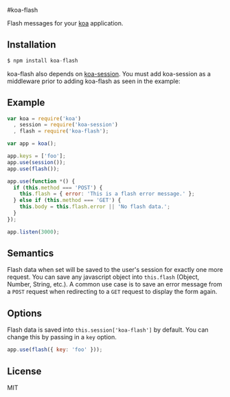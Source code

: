 #koa-flash

Flash messages for your [koa](https://github.com/koajs/koa) application.

## Installation

```js
$ npm install koa-flash
```

koa-flash also depends on [koa-session](https://github.com/koajs/session). You must add koa-session as a middleware prior to adding koa-flash as seen in the example:

## Example

```js
var koa = require('koa')
  , session = require('koa-session')
  , flash = require('koa-flash');

var app = koa();

app.keys = ['foo'];
app.use(session());
app.use(flash());

app.use(function *() {
  if (this.method === 'POST') {
    this.flash = { error: 'This is a flash error message.' };
  } else if (this.method === 'GET') {
    this.body = this.flash.error || 'No flash data.';
  }
});

app.listen(3000);
```

## Semantics

Flash data when set will be saved to the user's session for exactly one more request. You can save any javascript object into `this.flash` (Object, Number, String, etc.). A common use case is to save an error message from a `POST` request when redirecting to a `GET` request to display the form again.

## Options

Flash data is saved into `this.session['koa-flash']` by default. You can change this by passing in a `key` option.

```js
app.use(flash({ key: 'foo' }));
```

## License

MIT
